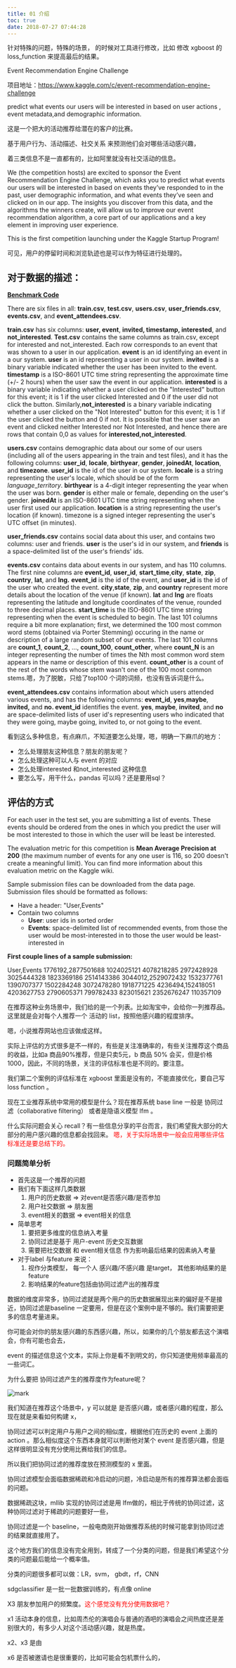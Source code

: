 ```yaml
---
title: 01 介绍
toc: true
date: 2018-07-27 07:44:28
---
```

针对特殊的问题，特殊的场景， 的时候对工具进行修改，比如 修改 xgboost 的loss_function  来提高最后的结果。


Event Recommendation Engine Challenge


项目地址：https://www.kaggle.com/c/event-recommendation-engine-challenge

predict what events our users will be interested in based on user actions , event metadata,and demographic information.

这是一个把大的活动推荐给潜在的客户的比赛。

基于用户行为、活动描述、社交关系 来预测他们会对哪些活动感兴趣，

着三类信息不是一直都有的，比如阿里就没有社交活动的信息。



We (the competition hosts) are excited to sponsor the Event Recommendation Engine Challenge, which asks you to predict what events our users will be interested in based on events they’ve responded to in the past, user demographic information, and what events they’ve seen and clicked on in our app. The insights you discover from this data, and the algorithms the winners create, will allow us to improve our event recommendation algorithm, a core part of our applications and a key element in improving user experience.

This is the first competition launching under the Kaggle Startup Program!


可见，用户的停留时间和浏览轨迹也是可以作为特征进行处理的。



## 对于数据的描述：



[**Benchmark Code**](https://github.com/benhamner/EventRecommendationChallenge/tree/master/Benchmark)

There are six files in all: **train.csv**, **test.csv**, **users.csv**, **user_friends.csv**, **events.csv**, and **event_attendees.csv**.

**train.csv** has six columns:  **user, event**, **invited, timestamp, interested**, and **not_interested**.  **Test.csv** contains the same columns as train.csv, except for interested and not_interested. Each row corresponds to an event that was shown to a user in our application.  **event** is an id identifying an event in a our system.  **user** is an id representing a user in our system.  **invited** is a binary variable indicated whether the user has been invited to the event. **timestamp** is a ISO-8601 UTC time string representing the approximate time (+/- 2 hours) when the user saw the event in our application. **interested** is a binary variable indicating whether a user clicked on the "Interested" button for this event; it is 1 if the user clicked Interested and 0 if the user did not click the button.  Similarly,**not_interested** is a binary variable indicating whether a user clicked on the "Not Interested" button for this event; it is 1 if the user clicked the button and 0 if not.  It is possible that the user saw an event and clicked neither Interested nor Not Interested, and hence there are rows that contain 0,0 as values for **interested,not_interested**.

**users.csv** contains demographic data about our some of our users (including all of the users appearing in the train and test files), and it has the following columns: **user_id**, **locale**, **birthyear**, **gender**, **joinedAt**, **location**, and **timezone**. **user_id** is the id of the user in our system.  **locale** is a string representing the user's locale, which should be of the form *language*_*territory*. **birthyear** is a 4-digit integer representing the year when the user was born. **gender** is either male or female, depending on the user's gender.  **joinedAt** is an ISO-8601 UTC time string representing when the user first used our application.  **location** is a string representing the user's location (if known).  timezone is a signed integer representing the user's UTC offset (in minutes).

**user_friends.csv** contains social data about this user, and contains two columns:  user and friends.  **user** is the user's id in our system, and **friends** is a space-delimited list of the user's friends' ids.

**events.csv** contains data about events in our system, and has 110 columns.  The first nine columns are **event_id**, **user_id**, **start_time**,**city**, **state**, **zip**, **country**, **lat**, and **lng.**  **event_id** is the id of the event, and **user_id** is the id of the user who created the event.  **city**,**state**, **zip**, and **country** represent more details about the location of the venue (if known).  **lat** and **lng** are floats representing the latitude and longitude coordinates of the venue, rounded to three decimal places.  **start_time** is the ISO-8601 UTC time string representing when the event is scheduled to begin.  The last 101 columns require a bit more explanation; first, we determined the 100 most common word stems (obtained via Porter Stemming) occuring in the name or description of a large random subset of our events.  The last 101 columns are **count_1**, **count_2**, ..., **count_100**, **count_other**, where **count_N** is an integer representing the number of times the Nth most common word stem appears in the name or description of this event.  **count_other** is a count of the rest of the words whose stem wasn't one of the 100 most common stems.嗯，为了脱敏，只给了top100 个词的词频，也没有告诉词是什么。

**event_attendees.csv** contains information about which users attended various events, and has the following columns: **event_id**, **yes**,**maybe**, **invited,** and **no. event_id** identifies the event. **yes**, **maybe**, **invited**, and **no** are space-delimited lists of user id's representing users who indicated that they were going, maybe going, invited to, or not going to the event.



看到这么多种信息，有点麻爪，不知道要怎么处理，嗯，明确一下麻爪的地方：
- 怎么处理朋友这种信息？朋友的朋友呢？
- 怎么处理这种可以人与 event 的对应
- 怎么处理interested 和not_interested 这种信息
- 要怎么写，用干什么，pandas 可以吗？还是要用sql？




## 评估的方式


For each user in the test set, you are submitting a list of events. These events should be ordered from the ones in which you predict the user will be most interested to those in which the user will be least be interested.

The evaluation metric for this competition is **Mean Average Precision at 200** (the maximum number of events for any one user is 116, so 200 doesn't create a meaningful limit). You can find more information about this evaluation metric on the Kaggle wiki.

Sample submission files can be downloaded from the data page. Submission files should be formatted as follows:

- Have a header: "User,Events"
- Contain two columns
    - **User**: user ids in sorted order
    - **Events**: space-delimited list of recommended events, from those the user would be most-interested in to those the user would be least-interested in


**First couple lines of a sample submission:**

User,Events
1776192,2877501688 1024025121 4078218285 2972428928 3025444328 1823369186 2514143386
3044012,2529072432 1532377761 1390707377 1502284248 3072478280 1918771225
4236494,152418051 4203627753 2790605371 799782433 823015621 2352676247 110357109


在推荐这种业务场景中，我们给的是一个列表。比如淘宝中，会给你一列推荐品。这里就是会对每个人推荐一个 活动的 list，按照他感兴趣的程度排序。

嗯，小说推荐网站也应该做成这样。


实际上评估的方式很多是不一样的，有些是关注准确率的，有些关注推荐这个商品的收益，比如a 商品90%推荐，但是只卖5元，b 商品 50% 会买，但是价格 1000，因此，不同的场景，关注的评估标准也是不同的。要注意。

我们第二个案例的评估标准在 xgboost 里面是没有的，不能直接优化，要自己写 loss function 。

现在工业推荐系统中常用的模型是什么？现在推荐系统 base line 一般是 协同过滤（collaborative filtering） 或者是隐语义模型 lfm 。

什么实际问题会关心 recall？有一些信息分享的平台而言，我们希望我大部分的大部分的用户感兴趣的信息都会找回来。
<span style="color:red;">嗯，关于实际场景中一般会应用哪些评估标准还是要总结下的。</span>





### 问题简单分析

- 首先这是一个推荐的问题
- 我们有下面这样几类数据
    1. 用户的历史数据 => 对event是否感兴趣/是否参加
    2. 用户社交数据 => 朋友圈
    3. event相关的数据 => event相关的信息
- 简单思考
    1. 要把更多维度的信息纳入考量
    2. 协同过滤是基于 用户-event 历史交互数据
    3. 需要把社交数据 和 event相关信息 作为影响最后结果的因素纳入考量
- 对于label 与feature 来说：
    1. 视作分类模型， 每一个人 感兴趣/不感兴趣 是target， 其他影响结果的是feature
    2. 影响结果的feature包括由协同过滤产出的推荐度


数据的维度非常多，协同过滤就是两个用户的历史数据展现出来的偏好是不是接近，协同过滤是baseline 一定要用，但是在这个案例中是不够的。我们需要把更多的信息考量进来。

你可能会对你的朋友感兴趣的东西感兴趣，所以，如果你的几个朋友都去这个演唱会，你有可能也会去，

event 的描述信息这个文本，实际上你是看不到明文的，你只知道使用频率最高的一些词汇。

为什么要把 协同过滤产生的推荐度作为feature呢？

![mark](http://pacdb2bfr.bkt.clouddn.com/blog/image/180726/Ce0db85Jda.png?imageslim)

我们知道在推荐这个场景中，y 可以就是 是否感兴趣，或者感兴趣的程度，那么现在就是来看如何构建 x，

协同过滤可以判定用户与用户之间的相似度，根据他们在历史的 event 上面的 action 。那么相似度这个东西本身就可以判断他对某个 event 是否感兴趣，但是这样很明显没有充分使用比赛给我们的信息。


所以我们把协同过滤的推荐度放在预测模型的 x 里面。

协同过滤模型会面临数据稀疏和冷启动的问题，冷启动是所有的推荐算法都会面临的问题。

数据稀疏这块，mllib 实现的协同过滤是用 lfm做的，相比于传统的协同过滤，这种协同过滤对于稀疏的问题要好一些，

协同过滤是一个 baseline，一般电商刚开始做推荐系统的时候可能拿到协同过滤的结果就直接用了。


这个地方我们的信息没有完全用到，转成了一个分类的问题，但是我们希望这个分类的问题最后能给一个概率值。

分类的问题很多都可以做：LR，svm， gbdt，rf，CNN

sdgclassifier 是一批一批数据训练的，有点像 online


X3 朋友参加用户的频繁度。<span style="color:red;">这个感觉没有充分使用数据吧？</span>

x1 活动本身的信息，比如周杰伦的演唱会与普通的酒吧的演唱会之间热度还是差别很大的，有多少人对这个活动感兴趣，就是热度。

x2、x3 是由

x6 是否被邀请也是很重要的，比如可能会包机票什么的，
